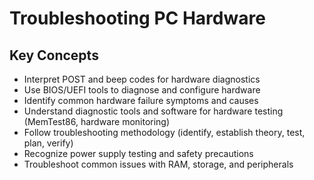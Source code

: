 # Troubleshooting PC Hardware

## Key Concepts

* Interpret POST and beep codes for hardware diagnostics
* Use BIOS/UEFI tools to diagnose and configure hardware
* Identify common hardware failure symptoms and causes
* Understand diagnostic tools and software for hardware testing (MemTest86, hardware monitoring)
* Follow troubleshooting methodology (identify, establish theory, test, plan, verify)
* Recognize power supply testing and safety precautions
* Troubleshoot common issues with RAM, storage, and peripherals
